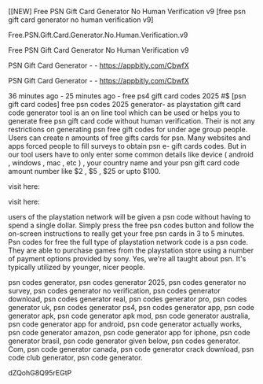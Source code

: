 [[NEW] Free PSN Gift Card Generator No Human Verification v9 [free psn gift card generator no human verification v9]

Free.PSN.Gift.Card.Generator.No.Human.Verification.v9

Free PSN Gift Card Generator No Human Verification v9

PSN Gift Card Generator - - https://appbitly.com/CbwfX


PSN Gift Card Generator - - https://appbitly.com/CbwfX


36 minutes ago - 25 minutes ago - free ps4 gift card codes 2025 #$ [psn gift card codes] free psn codes 2025 generator- as playstation gift card code generator tool is an on line tool which can be used or helps you to generate free psn gift card code without human verification. Their is not any restrictions on generating psn free gift codes for under age group people. Users can create n amounts of free gifts cards for psn. Many websites and apps forced people to fill surveys to obtain psn e- gift cards codes. But in our tool users have to only enter some common details like  device ( android , windows , mac , etc ) , your country name and your psn gift card code amount number like  $2 , $5 , $25 or upto $100.

visit here:

visit here:

users of the playstation network will be given a psn code without having to spend a single dollar. Simply press the free psn codes button and follow the on-screen instructions to really get your free psn cards in 3 to 5 minutes. Psn codes for free the full type of playstation network code is a psn code. They are able to purchase games from the playstation store using a number of payment options provided by sony. Yes, we're all taught about psn. It's typically utilized by younger, nicer people.

psn codes generator, psn codes generator 2025, psn codes generator no survey, psn codes generator no verification, psn codes generator download, psn codes generator real, psn codes generator pro, psn codes generator uk, psn codes generator ps4, psn codes generator app, psn code generator apk, psn code generator apk mod, psn code generator australia, psn code generator app for android, psn code generator actually works, psn code generator amazon, psn code generator app for iphone, psn code generator brasil, psn code generator given below, psn codes generator. Com, psn code generator canada, psn code generator crack download, psn code club generator, psn code generator.

dZQohG8Q95rEGtP

